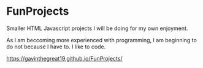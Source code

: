 # FunProjects
Smaller HTML Javascript projects I will be doing for my own enjoyment.

As  I am beccoming more experienced with programming, I am beginning to do not because I have to. I like to code.

https://gavinthegreat19.github.io/FunProjects/
